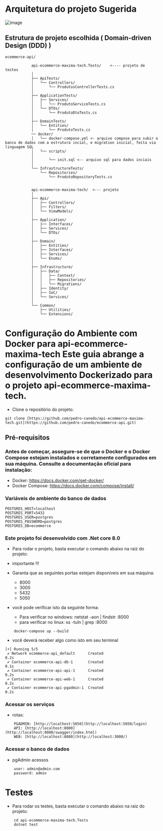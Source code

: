 # Arquitetura do projeto Sugerida

![image](https://github.com/pedro-canedo/ecommerce-api/assets/82132100/9a8411e4-578a-4ac9-8342-96b55017866f)

## Estrutura de projeto escolhida ( Domain-driven Design (DDD) )
```
ecommerce-api/

            api-ecommerce-maxima-tech.Tests/    <---- projeto de testes
            │
            ├── ApiTests/
            │   └── Controllers/
            │       └── ProdutosControllerTests.cs
            │
            ├── ApplicationTests/
            │   ├── Services/
            │   │   └── ProdutoServiceTests.cs
            │   └── DTOs/
            │       └── ProdutoDtoTests.cs
            │
            ├── DomainTests/
            │   └── Entities/
            │       └── ProdutoTests.cs
            ── docker/
            │   └── docker-compose.yml <- arquivo compose para subir o banco de dados com a estrutura incial, e migration inicial, feita via linguagem SQL
            │   └── scripts/
            │ 
            │       └── init.sql <-- arquivo sql para dados inciais
            │
            └── InfrastructureTests/
                └── Repositories/
                    └── ProdutoRepositoryTests.cs
            
            
            api-ecommerce-maxima-tech/  <--- projeto
            │
            ├── Api/
            │   ├── Controllers/
            │   ├── Filters/
            │   └── ViewModels/
            │
            ├── Application/
            │   ├── Interfaces/
            │   ├── Services/
            │   └── DTOs/
            │
            ├── Domain/
            │   ├── Entities/
            │   ├── Interfaces/
            │   ├── Services/
            │   └── Enums/
            │
            ├── Infrastructure/
            │   ├── Data/
            │   │   ├── Context/
            │   │   ├── Repositories/
            │   │   └── Migrations/
            │   ├── Identity/
            │   ├── IoC/
            │   └── Services/
            │
            └── Common/
                ├── Utilities/
                └── Extensions/

```

# Configuração do Ambiente com Docker para api-ecommerce-maxima-tech Este guia abrange a configuração de um ambiente de desenvolvimento Dockerizado para o projeto api-ecommerce-maxima-tech.

- Clone o repositório do projeto:
```
git clone [https://github.com/pedro-canedo/api-ecommerce-maxima-tech.git](https://github.com/pedro-canedo/ecommerce-api.git)
```

## Pré-requisitos
### Antes de começar, assegure-se de que o Docker e o Docker Compose estejam instalados e corretamente configurados em sua máquina. Consulte a documentação oficial para instalação:

- Docker: https://docs.docker.com/get-docker/
- Docker Compose: https://docs.docker.com/compose/install/


### Variáveis de ambiente do banco de dados

```
POSTGRES_HOST=localhost
POSTGRES_PORT=5432
POSTGRES_USER=postgres
POSTGRES_PASSWORD=postgres
POSTGRES_DB=ecommerce
```

### Este projeto foi desenvolvido com .Net core 8.0
- Para rodar o projeto, basta executar o comando abaixo na raiz do projeto:

- importante !!! 

- Garanta que as seguintes portas estejam disponíveis em sua máquina:
    - 8000
    - 3000
    - 5432
    - 5050

- você pode verificar isto da seguinte forma:
  - Para verificar no windows:  netstat -aon | findstr :8000
  - para verificar no linux: ss -tuln | grep :8000


```
    docker-compose up --build
``` 

- você deverá receber algo como isto em seu terminal

```
[+] Running 5/5
 ✔ Network ecommerce-api_default      Created                                                                                                                                                                                   0.2s 
 ✔ Container ecommerce-api-db-1       Created                                                                                                                                                                                   0.1s 
 ✔ Container ecommerce-api-api-1      Created                                                                                                                                                                                   0.2s 
 ✔ Container ecommerce-api-web-1      Created                                                                                                                                                                                   0.2s 
 ✔ Container ecommerce-api-pgadmin-1  Created                                                                                                                                                                                   0.2s 
 ```

### Acessar os serviços
- rotas:

```
    PGADMIN: [http://localhost:5050](http://localhost:5050/login)
    API: [http://localhost:8000](http://localhost:8000/swagger/index.html)
    WEB: [http://localhost:8080](http://localhost:3000/)
```

### Acessar o banco de dados
- pgAdmin acessos
```
    user: admin@admin.com
    password: admin
```




# Testes
- Para rodar os testes, basta executar o comando abaixo na raiz do projeto:

```
    cd api-ecommerce-maxima-tech.Tests
    dotnet test
```
